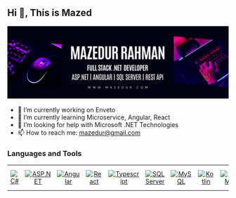 ## Hi 👋, This is Mazed
![Banner Image](Banner.png)
<!--
**isrt09/isrt09** is a ✨ _special_ ✨ repository because its `README.md` (this file) appears on your GitHub profile.

Here are some ideas to get you started:
- 👯 I’m looking to collaborate on 
- 💬 Ask me about ...
- 😄 Pronouns: ...
- ⚡ Fun fact: ...
-->
- 🔭 I’m currently working on Enveto
- 🌱 I’m currently learning Microservice, Angular, React
- 🤔 I’m looking for help with Microsoft .NET Technologies
- 📫 How to reach me: mazedur@gmail.com
<h3 align="left" id="macropower-tech">Languages and Tools</h3>
<table>
  <tr>
    <td align="center" width="70">
      <a href="#macropower-tech">
        <img src="https://skillicons.dev/icons?i=cs" width="40" height="40" alt="C#" />        
      </a>      
      <br>
    </td>      
    <td align="center" width="70">
      <a href="#macropower-tech">
        <img src="https://skillicons.dev/icons?i=dotnet" width="40" height="40" alt="ASP.NET" />
      </a>      
      <br>
    </td>
    <td align="center" width="70">
      <a href="#macropower-tech">
        <img src="https://skillicons.dev/icons?i=angular" width="40" height="40" alt="Angular" />
      </a>      
      <br>
    </td>
    <td align="center" width="70">
      <a href="#macropower-tech">
        <img src="https://skillicons.dev/icons?i=react" width="40" height="40" alt="React" />
      </a>      
      <br>
    </td>
    <td align="center" width="70">
      <a href="#macropower-tech">
        <img src="https://skillicons.dev/icons?i=typescript" width="40" height="40" alt="Typescript" />
      </a>      
      <br>
    </td>    
    <td align="center" width="70">
      <a href="#macropower-tech">
        <img src="https://upload.wikimedia.org/wikipedia/de/8/8c/Microsoft_SQL_Server_Logo.svg" width="40" height="40" alt="SQL Server"/>
      </a>      
      <br>
    </td>
    <td align="center" width="70">
      <a href="#macropower-tech">
        <img src="https://skillicons.dev/icons?i=mysql" width="40" height="40" alt="MySQL"/>
      </a>      
      <br>
    </td>
    <td align="center" width="70">
      <a href="#macropower-tech">
        <img src="https://skillicons.dev/icons?i=kotlin" width="40" height="40" alt="Kotlin"/>
      </a>      
      <br>
    </td>    
    <td align="center" width="70">
      <a href="#macropower-tech">
        <img src="https://skillicons.dev/icons?i=html" width="40" height="40" alt="HTML" />
      </a>      
      <br>
    </td>
    <td align="center" width="70">
      <a href="#macropower-tech">
        <img src="https://skillicons.dev/icons?i=css" width="40" height="40" alt="CSS" />
      </a>      
      <br>
    </td>
    <td align="center" width="70">
      <a href="#macropower-tech">
        <img src="https://skillicons.dev/icons?i=js" width="40" height="40" alt="JS" />
      </a>      
      <br>
    </td>
    <td align="center" width="70">
      <a href="#macropower-tech">
        <img src="https://skillicons.dev/icons?i=jquery" width="40" height="40" alt="jQuery" />
      </a>      
      <br>
    </td>
    <td align="center" width="70">
      <a href="#macropower-tech">
        <img src="https://skillicons.dev/icons?i=bootstrap" width="40" height="40" alt="Bootstrap" />
      </a>      
      <br>
    </td>
    <td align="center" width="70">
      <a href="#macropower-tech">
        <img src="https://skillicons.dev/icons?i=tailwind" width="40" height="40" alt="Tailwind" />
      </a>      
      <br>
    </td>
    <td align="center" width="70">
      <a href="#macropower-tech">
        <img src="https://skillicons.dev/icons?i=sass" width="40" height="40" alt="SASS" />
      </a>      
      <br>
    </td>
    <td align="center" width="70">
      <a href="#macropower-tech">
        <img src="https://skillicons.dev/icons?i=visualstudio" width="40" height="40" alt="Visual Studio" />
      </a>      
      <br>
    </td>
    <td align="center" width="70">
      <a href="#macropower-tech">
        <img src="https://skillicons.dev/icons?i=vscode" width="40" height="40" alt="VS Code" />
      </a>      
      <br>
    </td>
    <td align="center" width="70">
      <a href="#macropower-tech">
        <img src="https://skillicons.dev/icons?i=sublime" width="40" height="40" alt="Sublime Text" />
      </a>      
      <br>
    </td>
  </tr>
</table>


